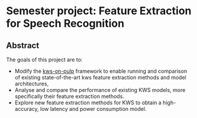 # Semester project: Feature Extraction for Speech Recognition
## Abstract

The goals of this project are to:
- Modify the [kws-on-pulp](https://github.com/pulp-platform/kws-on-pulp) framework to enable running and comparison of existing state-of-the-art kws feature extraction methods and model architectures, 
- Analyse and compare the performance of existing KWS models, more specifically their feature extraction methods.
- Explore new feature extraction methods for KWS to obtain a high-accuracy, low latency and power consumption model.
